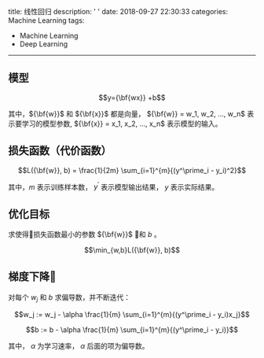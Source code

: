 title: 线性回归
description: ' '
date: 2018-09-27 22:30:33
categories: Machine Learning
tags:
  - Machine Learning
  - Deep Learning
---

## 模型

$$y={\bf{wx}} +b$$

其中，${\bf{w}}$ 和 ${\bf{x}}$ 都是向量， ${\bf{w}} = w_1, w_2, ..., w_n$ 表示要学习的模型参数, ${\bf{x}} = x_1, x_2, ..., x_n$ 表示模型的输入。

## 损失函数（代价函数）

$$L({\bf{w}}, b) = \frac{1}{2m} \sum_{i=1}^{m}{(y^\prime_i - y_i)^2}$$

其中，$m$ 表示训练样本数， $y^\prime$ 表示模型输出结果， $y$ 表示实际结果。

## 优化目标

求使得损失函数最小的参数 ${\bf{w}}$ 和 $b$ 。

$$\min_{w,b}L({\bf{w}}, b)$$

## 梯度下降

对每个 $w_j$ 和 $b$ 求偏导数，并不断迭代：

$$w_j := w_j - \alpha \frac{1}{m} \sum_{i=1}^{m}{(y^\prime_i - y_i)x_j}$$

$$b := b - \alpha \frac{1}{m} \sum_{i=1}^{m}{(y^\prime_i - y_i)}$$

其中， $\alpha$ 为学习速率， $\alpha$ 后面的项为偏导数。
